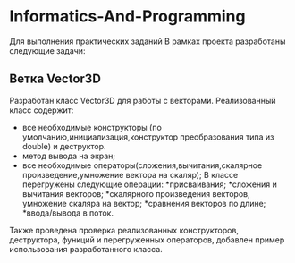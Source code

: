 # Informatics-And-Programming
Для выполнения практических заданий
В рамках проекта разработаны следующие задачи:
## Ветка Vector3D

Разработан класс Vector3D для работы с векторами.
Реализованный класс содержит:
  * все необходимые конструкторы (по умолчанию,инициализация,конструктор преобразования типа из double) и деструктор.
  * метод вывода на экран;
  * все необходимые операторы(сложения,вычитания,скалярное произведение,умножение вектора на скаляр);
В классе перегружены следующие операции:
  *присваивания;
  *сложения и вычитания векторов;
  *скалярного произведения векторов, умножение скаляра на вектор;
  *сравнения векторов по длине;
  *ввода/вывода в поток.
 
Также проведена проверка реализованных конструкторов, деструктора, функций и перегруженных операторов, добавлен пример использования разработанного класса.